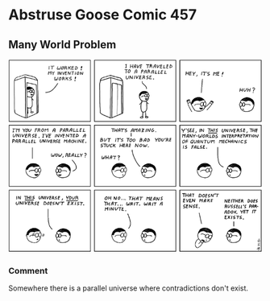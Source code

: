 # Abstruse Goose Comic 457
## Many World Problem

![image](many_first_world_problem.png)
### Comment
Somewhere there is a parallel universe where contradictions don't exist.
